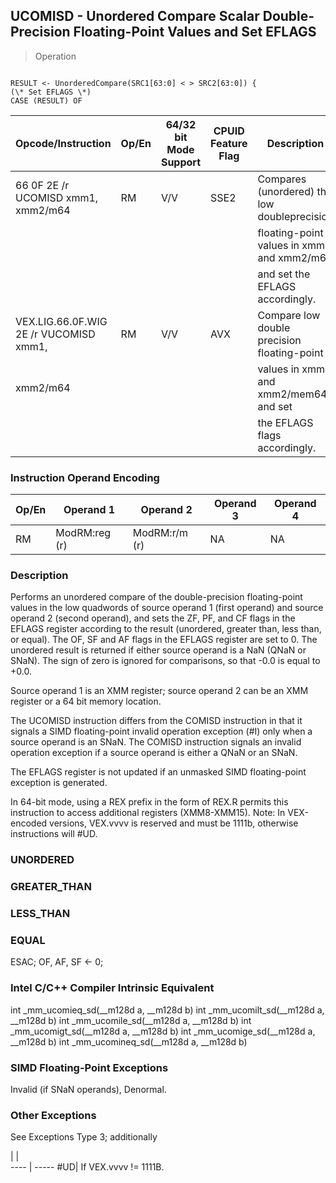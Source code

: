 ## UCOMISD - Unordered Compare Scalar Double-Precision Floating-Point Values and Set EFLAGS

> Operation
``` slim

RESULT <- UnorderedCompare(SRC1[63:0] < > SRC2[63:0]) {
(\* Set EFLAGS \*)
CASE (RESULT) OF
```

 Opcode/Instruction                    | Op/En| 64/32 bit Mode Support| CPUID Feature Flag| Description                                 
 ---  | --- | --- | --- | ---
 66 0F 2E /r UCOMISD xmm1, xmm2/m64    | RM   | V/V                   | SSE2              | Compares (unordered) the low doubleprecision
                                       |      |                       |                   | floating-point values in xmm1 and xmm2/m64  
                                       |      |                       |                   | and set the EFLAGS accordingly.             
 VEX.LIG.66.0F.WIG 2E /r VUCOMISD xmm1,| RM   | V/V                   | AVX               | Compare low double precision floating-point 
 xmm2/m64                              |      |                       |                   | values in xmm1 and xmm2/mem64 and set       
                                       |      |                       |                   | the EFLAGS flags accordingly.               

### Instruction Operand Encoding
 Op/En| Operand 1    | Operand 2    | Operand 3| Operand 4
 ---  | --- | --- | --- | ---
 RM   | ModRM:reg (r)| ModRM:r/m (r)| NA       | NA       

### Description
Performs an unordered compare of the double-precision floating-point values
in the low quadwords of source operand 1 (first operand) and source operand
2 (second operand), and sets the ZF, PF, and CF flags in the EFLAGS register
according to the result (unordered, greater than, less than, or equal). The
OF, SF and AF flags in the EFLAGS register are set to 0. The unordered result
is returned if either source operand is a NaN (QNaN or SNaN). The sign of zero
is ignored for comparisons, so that -0.0 is equal to +0.0.

Source operand 1 is an XMM register; source operand 2 can be an XMM register
or a 64 bit memory location.

The UCOMISD instruction differs from the COMISD instruction in that it signals
a SIMD floating-point invalid operation exception (#I) only when a source operand
is an SNaN. The COMISD instruction signals an invalid operation exception if
a source operand is either a QNaN or an SNaN.

The EFLAGS register is not updated if an unmasked SIMD floating-point exception
is generated.

In 64-bit mode, using a REX prefix in the form of REX.R permits this instruction
to access additional registers (XMM8-XMM15). Note: In VEX-encoded versions,
VEX.vvvv is reserved and must be 1111b, otherwise instructions will #UD.



###   UNORDERED
###   GREATER_THAN
###   LESS_THAN
###   EQUAL
ESAC;
OF, AF, SF <- 0;

### Intel C/C++ Compiler Intrinsic Equivalent
int _mm_ucomieq_sd(__m128d a, __m128d b) int _mm_ucomilt_sd(__m128d a, __m128d
b) int _mm_ucomile_sd(__m128d a, __m128d b) int _mm_ucomigt_sd(__m128d a, __m128d
b) int _mm_ucomige_sd(__m128d a, __m128d b) int _mm_ucomineq_sd(__m128d a, __m128d
b)


### SIMD Floating-Point Exceptions
Invalid (if SNaN operands), Denormal.


### Other Exceptions
See Exceptions Type 3; additionally

   | |  
---- | -----
 #UD| If VEX.vvvv != 1111B.
